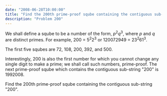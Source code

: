 ```yaml
---
date: "2008-06-28T10:00:00"
title: "Find the 200th prime-proof sqube containing the contiguous sub-string \"200\""
description: "Problem 200"
---
```


<p>We shall define a sqube to be a number of the form, <var>p</var><sup>2</sup><var>q</var><sup>3</sup>, where <var>p</var> and <var>q</var> are distinct primes.
For example, 200 = 5<sup>2</sup>2<sup>3</sup> or 120072949 = 23<sup>2</sup>61<sup>3</sup>.</p>
<p>The first five squbes are 72, 108, 200, 392, and 500.</p>
<p>Interestingly, 200 is also the first number for which you cannot change any single digit to make a prime; we shall call such numbers, prime-proof. The next prime-proof sqube which contains the contiguous sub-string "200" is 1992008.</p>
<p>Find the 200th prime-proof sqube containing the contiguous sub-string "200".</p>

